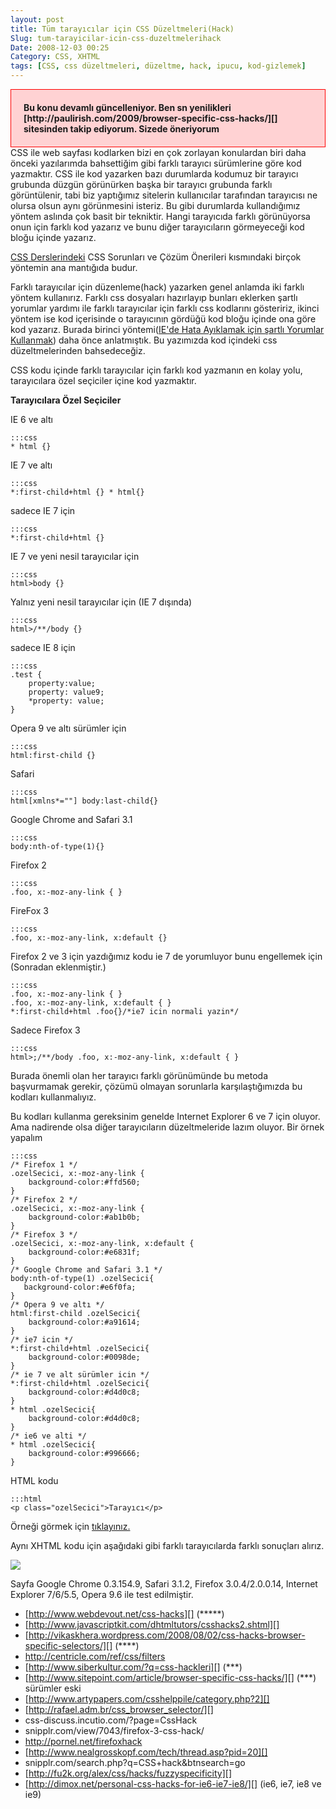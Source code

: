 ```yaml
---
layout: post
title: Tüm tarayıcılar için CSS Düzeltmeleri(Hack)
Slug: tum-tarayicilar-icin-css-duzeltmelerihack
Date: 2008-12-03 00:25
Category: CSS, XHTML
tags: [CSS, css düzeltmeleri, düzeltme, hack, ipucu, kod-gizlemek]
---
```


<div style="border:1px solid #f00; font-weight:bold; padding:20px; background-color:#ffd2d3 ">
Bu konu devamlı güncelleniyor. Ben sn yenilikleri
[http://paulirish.com/2009/browser-specific-css-hacks/][] sitesinden
takip ediyorum. Sizede öneriyorum

</div>
CSS ile web sayfası kodlarken bizi en çok zorlayan konulardan biri daha
önceki yazılarımda bahsettiğim gibi farklı tarayıcı sürümlerine göre kod
yazmaktır. CSS ile kod yazarken bazı durumlarda kodumuz bir tarayıcı
grubunda düzgün görünürken başka bir tarayıcı grubunda farklı
görüntülenir, tabi biz yaptığımız sitelerin kullanıcılar tarafından
tarayıcısı ne olursa olsun aynı görünmesini isteriz. Bu gibi durumlarda
kullandığımız yöntem aslında çok basit bir tekniktir. Hangi tarayıcıda
farklı görünüyorsa onun için farklı kod yazarız ve bunu diğer
tarayıcıların görmeyeceği kod bloğu içinde yazarız.

[CSS Derslerindeki][] CSS Sorunları ve Çözüm Önerileri kısmındaki birçok
yöntemin ana mantığıda budur.

Farklı tarayıcılar için düzenleme(hack) yazarken genel anlamda iki
farklı yöntem kullanırız. Farklı css dosyaları hazırlayıp bunları
eklerken şartlı yorumlar yardımı ile farklı tarayıcılar için farklı css
kodlarını gösteririz, ikinci yöntem ise kod içerisinde o tarayıcının
gördüğü kod bloğu içinde ona göre kod yazarız. Burada birinci
yöntemi([IE'de Hata Ayıklamak için şartlı Yorumlar Kullanmak][]) daha
önce anlatmıştık. Bu yazımızda kod içindeki css düzeltmelerinden
bahsedeceğiz.

CSS kodu içinde farklı tarayıcılar için farklı kod yazmanın en kolay
yolu, tarayıcılara özel seçiciler içine kod yazmaktır.



**Tarayıcılara Özel Seçiciler**

IE 6 ve altı

	:::css
	* html {}

IE 7 ve altı

	:::css
	*:first-child+html {} * html{}

sadece IE 7 için

	:::css
	*:first-child+html {}

IE 7 ve yeni nesil tarayıcılar için

	:::css
	html>body {}

Yalnız yeni nesil tarayıcılar için (IE 7 dışında)

	:::css
	html>/**/body {}

sadece IE 8 için

	:::css
	.test {
		property:value;
		property: value9;
		*property: value;
	}

Opera 9 ve altı sürümler için

	:::css
	html:first-child {}

Safari

	:::css
	html[xmlns*=""] body:last-child{}

Google Chrome and Safari 3.1

	:::css
	body:nth-of-type(1){}

Firefox 2

	:::css
	.foo, x:-moz-any-link { }

FireFox 3

	:::css
	.foo, x:-moz-any-link, x:default {}

Firefox 2 ve 3 için yazdığımız kodu ie 7 de yorumluyor bunu engellemek
için (Sonradan eklenmiştir.)

	:::css
	.foo, x:-moz-any-link { }
	.foo, x:-moz-any-link, x:default { }
	*:first-child+html .foo{}/*ie7 icin normali yazin*/

Sadece Firefox 3

	:::css
	html>;/**/body .foo, x:-moz-any-link, x:default { }

Burada önemli olan her tarayıcı farklı görünümünde bu metoda başvurmamak
gerekir, çözümü olmayan sorunlarla karşılaştığımızda bu kodları
kullanmalıyız.

Bu kodları kullanma gereksinim genelde Internet Explorer 6 ve 7 için
oluyor. Ama nadirende olsa diğer tarayıcıların düzeltmeleride lazım
oluyor. Bir örnek yapalım

	:::css
	/* Firefox 1 */
	.ozelSecici, x:-moz-any-link {
	    background-color:#ffd560;
	}
	/* Firefox 2 */
	.ozelSecici, x:-moz-any-link {
	    background-color:#ab1b0b;
	}
	/* Firefox 3 */
	.ozelSecici, x:-moz-any-link, x:default {
	    background-color:#e6831f;
	}
	/* Google Chrome and Safari 3.1 */
	body:nth-of-type(1) .ozelSecici{
	   background-color:#e6f0fa;
	}
	/* Opera 9 ve altı */
	html:first-child .ozelSecici{
	    background-color:#a91614;
	}
	/* ie7 icin */
	*:first-child+html .ozelSecici{
	    background-color:#0098de;
	}
	/* ie 7 ve alt sürümler icin */
	*:first-child+html .ozelSecici{
	    background-color:#d4d0c8;
	}
	* html .ozelSecici{
	    background-color:#d4d0c8;
	}
	/* ie6 ve alti */
	* html .ozelSecici{
	    background-color:#996666;
	}

HTML kodu

	:::html
	<p class="ozelSecici">Tarayıcı</p>

Örneği görmek için [tıklayınız.][]

Aynı XHTML kodu için aşağıdaki gibi farklı tarayıcılarda farklı
sonuçları alırız.

![][100]

Sayfa Google Chrome 0.3.154.9, Safari 3.1.2, Firefox 3.0.4/2.0.0.14,
Internet Explorer 7/6/5.5, Opera 9.6 ile test edilmiştir.

-   [http://www.webdevout.net/css-hacks][] (*****)
-   [http://www.javascriptkit.com/dhtmltutors/csshacks2.shtml][]
-   [http://vikaskhera.wordpress.com/2008/08/02/css-hacks-browser-specific-selectors/][]
    (****)
-   http://centricle.com/ref/css/filters
-   [http://www.siberkultur.com/?q=css-hackleri][] (***)
-   [http://www.sitepoint.com/article/browser-specific-css-hacks/][]
    (***) sürümler eski
-   [http://www.artypapers.com/csshelppile/category.php?2][]
-   [http://rafael.adm.br/css_browser_selector/][]
-   css-discuss.incutio.com/?page=CssHack
-   snipplr.com/view/7043/firefox-3-css-hack/
-   http://pornel.net/firefoxhack
-   [http://www.nealgrosskopf.com/tech/thread.asp?pid=20][]
-   snipplr.com/search.php?q=CSS+hack&btnsearch=go
-   [http://fu2k.org/alex/css/hacks/fuzzyspecificity][]
-   [http://dimox.net/personal-css-hacks-for-ie6-ie7-ie8/][] (ie6, ie7,
    ie8 ve ie9)

  [http://paulirish.com/2009/browser-specific-css-hacks/]: http://paulirish.com/2009/browser-specific-css-hacks/
  [CSS Derslerindeki]: http://fatihhayrioglu.com/css-dersleri/
    "CSS Derslerindeki"
  [IE'de Hata Ayıklamak için şartlı Yorumlar Kullanmak]: http://fatihhayrioglu.com/iede-hata-ayiklamak-icin-sartli-yorumlar-kullanmak/
    "IE’de Hata Ayıklamak için şartlı Yorumlar Kullanmak"
  [tıklayınız.]: /dokumanlar/css_duzeltme.html
    "tıklayınız."
  [100]: /images/tarayici_tes.jpg
  [http://www.webdevout.net/css-hacks]: http://www.webdevout.net/css-hacks
    "http://www.webdevout.net/css-hacks"
  [http://www.javascriptkit.com/dhtmltutors/csshacks2.shtml]: http://www.javascriptkit.com/dhtmltutors/csshacks2.shtml
    "http://www.javascriptkit.com/dhtmltutors/csshacks2.shtml"
  [http://vikaskhera.wordpress.com/2008/08/02/css-hacks-browser-specific-selectors/]: http://vikaskhera.wordpress.com/2008/08/02/css-hacks-browser-specific-selectors/
    "http://vikaskhera.wordpress.com/2008/08/02/css-hacks-browser-specific-selectors/"
  [http://www.siberkultur.com/?q=css-hackleri]: http://www.siberkultur.com/?q=css-hackleri
    "http://www.siberkultur.com/?q=css-hackleri"
  [http://www.sitepoint.com/article/browser-specific-css-hacks/]: http://www.sitepoint.com/article/browser-specific-css-hacks/
    "http://www.sitepoint.com/article/browser-specific-css-hacks/"
  [http://www.artypapers.com/csshelppile/category.php?2]: http://www.artypapers.com/csshelppile/category.php?2
    "http://www.artypapers.com/csshelppile/category.php?2"
  [http://rafael.adm.br/css_browser_selector/]: http://rafael.adm.br/css_browser_selector/
    "http://rafael.adm.br/css_browser_selector/"
  [http://www.nealgrosskopf.com/tech/thread.asp?pid=20]: http://www.nealgrosskopf.com/tech/thread.asp?pid=20
    "http://www.nealgrosskopf.com/tech/thread.asp?pid=20"
  [http://fu2k.org/alex/css/hacks/fuzzyspecificity]: http://fu2k.org/alex/css/hacks/fuzzyspecificity
    "http://fu2k.org/alex/css/hacks/fuzzyspecificity"
  [http://dimox.net/personal-css-hacks-for-ie6-ie7-ie8/]: http://dimox.net/personal-css-hacks-for-ie6-ie7-ie8/
